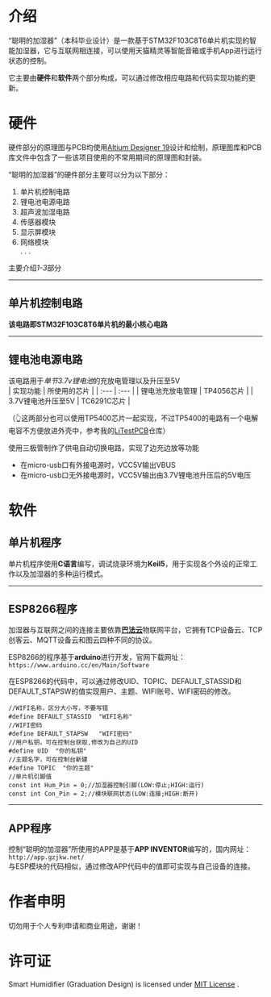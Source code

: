 # 介绍
 “聪明的加湿器”（本科毕业设计）是一款基于STM32F103C8T6单片机实现的智能加湿器，它与互联网相连接，可以使用天猫精灵等智能音箱或手机App进行运行状态的控制。

 它主要由**硬件**和**软件**两个部分构成，可以通过修改相应电路和代码实现功能的更新。
 # 硬件
 硬件部分的原理图与PCB均使用[Altium Designer 19](https://www.altium.com.cn/)设计和绘制，原理图库和PCB库文件中包含了一些该项目使用的不常用期间的原理图和封装。

 “聪明的加湿器”的硬件部分主要可以分为以下部分：
 1. 单片机控制电路
 2. 锂电池电源电路
 3. 超声波加湿电路
 4. 传感器模块
 5. 显示屏模块
 6. 网络模块  
 . . .
 
 主要介绍*1-3*部分
 ___

 ## 单片机控制电路
 **该电路即STM32F103C8T6单片机的最小核心电路**
 ___

 ## 锂电池电源电路
 该电路用于*单节3.7v锂电池*的充放电管理以及升压至5V  
 | 实现功能 | 所使用的芯片 |
 | :--- | :--- |
 | 锂电池充放电管理 | TP4056芯片 | 
 | 3.7V锂电池升压至5V | TC6291C芯片 |

 （👆这两部分也可以使用TP5400芯片一起实现，不过TP5400的电路有一个电解电容不方便放进外壳中，参考我的[LiTestPCB](https://github.com/EternalStarCHN/LiTestPCB)仓库）  

 使用三极管制作了供电自动切换电路，实现了边充边放等功能
 * 在micro-usb口有外接电源时，VCC5V输出VBUS
 * 在micro-usb口无外接电源时，VCC5V输出由3.7V锂电池升压后的5V电压

 # 软件
 ## 单片机程序
 单片机程序使用**C语言**编写，调试烧录环境为**Keil5**，用于实现各个外设的正常工作以及加湿器的多种运行模式。
 ___
 ## ESP8266程序
 加湿器与互联网之间的连接主要依靠[**巴法云**](https://bemfa.com/)物联网平台，它拥有TCP设备云、TCP创客云、MQTT设备云和图云四种不同的协议。

 ESP8266的程序基于**arduino**进行开发，官网下载网址：`https://www.arduino.cc/en/Main/Software`

 在ESP8266的代码中，可以通过修改UID、TOPIC、DEFAULT_STASSID和DEFAULT_STAPSW的值实现用户、主题、WIFI账号、WIFI密码的修改。

 ```Arduino
//WIFI名称，区分大小写，不要写错
#define DEFAULT_STASSID  "WIFI名称"
//WIFI密码
#define DEFAULT_STAPSW   "WIFI密码"
//用户私钥，可在控制台获取,修改为自己的UID
#define UID  "你的私钥"
//主题名字，可在控制台新建
#define TOPIC  "你的主题"
//单片机引脚值
const int Hum_Pin = 0;//加湿器控制引脚(LOW:停止;HIGH:运行)
const int Con_Pin = 2;//模块联网状态(LOW:连接;HIGH:断开)
```
 ___
 ## APP程序
 控制“聪明的加湿器”所使用的APP是基于**APP INVENTOR**编写的，国内网址：`http://app.gzjkw.net/`  
 与ESP模块的代码相似，通过修改APP代码中的值即可实现与自己设备的连接。
# 作者申明
切勿用于个人专利申请和商业用途，谢谢！
# 许可证
Smart Humidifier (Graduation Design) is licensed under [MIT License](https://github.com/EternalStarCHN/Graduation-Design/blob/master/LICENSE) .
